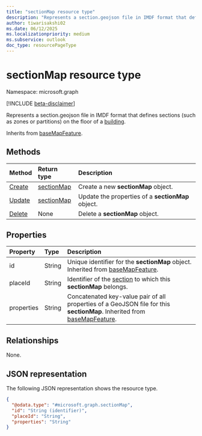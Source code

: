 ```yaml
---
title: "sectionMap resource type"
description: "Represents a section.geojson file in IMDF format that defines sections (such as zones or partitions) on the floor of a building."
author: tiwarisakshi02
ms.date: 06/12/2025
ms.localizationpriority: medium
ms.subservice: outlook
doc_type: resourcePageType
---
```


# sectionMap resource type

Namespace: microsoft.graph

[!INCLUDE [beta-disclaimer](../../includes/beta-disclaimer.md)]

Represents a section.geojson file in IMDF format that defines sections (such as zones or partitions) on the floor of a [building](../resources/building.md).

Inherits from [baseMapFeature](../resources/basemapfeature.md).

## Methods
|Method|Return type|Description|
|:---|:---|:---|
|[Create](../api/levelmap-post-sections.md)|[sectionMap](../resources/sectionmap.md)|Create a new **sectionMap** object.|
|[Update](../api/sectionmap-update.md)|[sectionMap](../resources/sectionmap.md)|Update the properties of a **sectionMap** object.|
|[Delete](../api/sectionmap-delete.md)|None|Delete a **sectionMap** object.|

## Properties
|Property|Type|Description|
|:---|:---|:---|
|id|String|Unique identifier for the **sectionMap** object. Inherited from [baseMapFeature](../resources/basemapfeature.md). |
|placeId|String|Identifier of the [section](./section.md) to which this **sectionMap** belongs.|
|properties|String|Concatenated key-value pair of all properties of a GeoJSON file for this **sectionMap**. Inherited from [baseMapFeature](../resources/basemapfeature.md).|

## Relationships
None.

## JSON representation
The following JSON representation shows the resource type.
<!-- {
  "blockType": "resource",
  "keyProperty": "id",
  "@odata.type": "microsoft.graph.sectionMap",
  "baseType": "microsoft.graph.baseMapFeature",
  "openType": false
}
-->
``` json
{
  "@odata.type": "#microsoft.graph.sectionMap",
  "id": "String (identifier)",
  "placeId": "String",
  "properties": "String"
}
```

